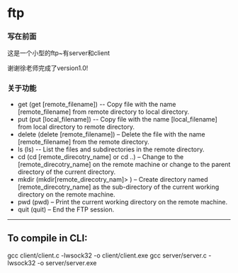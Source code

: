 # ftp
### 写在前面
这是一个小型的ftp~有server和client

谢谢徐老师完成了version1.0!

### 关于功能
- get (get [remote_filename]) -- Copy file with the name [remote_filename] from remote directory to local directory.
- put (put [local_filename]) -- Copy file with the name [local_filename] from local directory to remote directory.
- delete (delete [remote_filename]) – Delete the file with the name [remote_filename] from the remote directory.
- ls (ls) -- List the files and subdirectories in the remote directory.
- cd (cd [remote_direcotry_name] or cd ..) – Change to the [remote_direcotry_name] on the remote machine or change to the parent directory of the current directory.
- mkdir (mkdir[remote_direcotry_nam]> ) – Create directory named [remote_direcotry_name] as the sub-directory
of the current working directory on the remote machine.
- pwd (pwd) – Print the current working directory on the remote machine.
- quit (quit) – End the FTP session.


***

## To compile in CLI:
gcc client/client.c -lwsock32 -o client/client.exe
gcc server/server.c -lwsock32 -o server/server.exe
